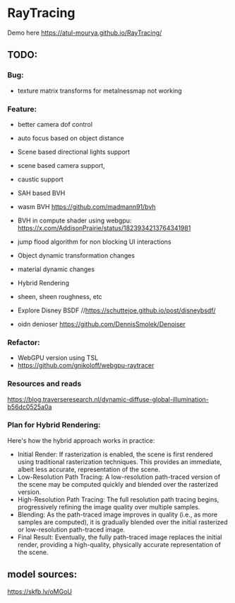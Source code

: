 # RayTracing

Demo here https://atul-mourya.github.io/RayTracing/


## TODO:

### Bug:
- texture matrix transforms for metalnessmap not working

### Feature:

- better camera dof control
- auto focus based on object distance
- Scene based directional lights support
- scene based camera support,
- caustic support
- SAH based BVH
- wasm BVH https://github.com/madmann91/bvh
- BVH in compute shader using webgpu: https://x.com/AddisonPrairie/status/1823934213764341981
-  jump flood algorithm for non blocking UI interactions
- Object dynamic transformation changes
- material dynamic changes
- Hybrid Rendering
-  sheen, sheen roughness, etc
-  Explore Disney BSDF 
//https://schuttejoe.github.io/post/disneybsdf/

- oidn denioser https://github.com/DennisSmolek/Denoiser

### Refactor:
- WebGPU version using TSL 
- https://github.com/gnikoloff/webgpu-raytracer

### Resources and reads
https://blog.traverseresearch.nl/dynamic-diffuse-global-illumination-b56dc0525a0a


### Plan for Hybrid Rendering:
Here's how the hybrid approach works in practice:

- Initial Render: If rasterization is enabled, the scene is first rendered using traditional rasterization techniques. This provides an immediate, albeit less accurate, representation of the scene.
- Low-Resolution Path Tracing: A low-resolution path-traced version of the scene may be computed quickly and blended over the rasterized version.
- High-Resolution Path Tracing: The full resolution path tracing begins, progressively refining the image quality over multiple samples.
- Blending: As the path-traced image improves in quality (i.e., as more samples are computed), it is gradually blended over the initial rasterized or low-resolution path-traced image.
- Final Result: Eventually, the fully path-traced image replaces the initial render, providing a high-quality, physically accurate representation of the scene.




## model sources:
https://skfb.ly/oMGoU